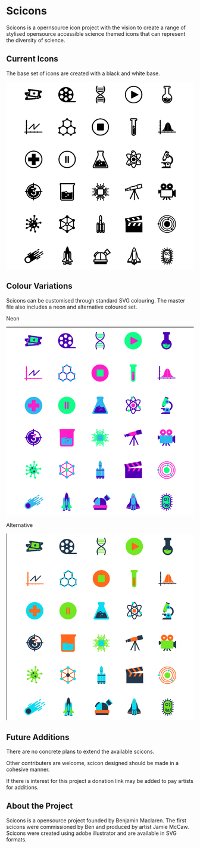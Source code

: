 # Scicons

Scicons is a opernsource icon project with the vision to create a range of stylised opensource accessible science themed icons that can represent the diversity of science.

## Current Icons
The base set of icons are created with a black and white base.

![All Current Icons](/all_scicons_BW.PNG)

## Colour Variations

Scicons can be customised through standard SVG colouring. The master file also includes a neon and alternative coloured set.

Neon

![All Current Icons](/all_icons_neon.PNG)

Alternative

![All Current Icons](/all_scicons_other.PNG)


## Future Additions

There are no concrete plans to extend the available scicons. 

Other contributers are welcome, scicon designed should be made in a cohesive manner.

If there is interest for this project a donation link may be added to pay artists for additions.

## About the Project
Scicons is a opensource project founded by Benjamin Maclaren. The first scicons were commissioned by Ben and produced by artist Jamie McCaw. Scicons were created using adobe illustrator and are available in SVG formats.
